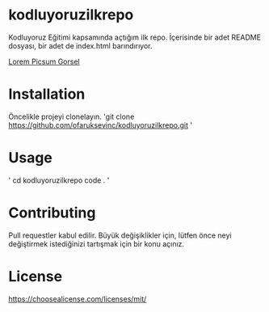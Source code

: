 # kodluyoruzilkrepo
Kodluyoruz Eğitimi kapsamında açtığım ilk repo.  İçerisinde bir adet README dosyası, bir adet de index.html barındırıyor.

[Lorem Picsum Gorsel](https://i.hizliresim.com/akz8nwe.png)

# Installation
Öncelikle projeyi clonelayın.
'git clone https://github.com/ofaruksevinc/kodluyoruzilkrepo.git
 '
# Usage
 ' cd kodluyoruzilkrepo
code . '
# Contributing
Pull requestler kabul edilir. Büyük değişiklikler için, lütfen önce neyi değiştirmek istediğinizi tartışmak için bir konu açınız.


# License
https://choosealicense.com/licenses/mit/

